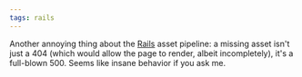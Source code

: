 ```yaml
---
tags: rails
---
```


Another annoying thing about the [Rails](/wiki/Rails) asset pipeline: a missing asset isn't just a 404 (which would allow the page to render, albeit incompletely), it's a full-blown 500. Seems like insane behavior if you ask me.
